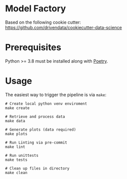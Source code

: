 # Model Factory

Based on the following cookie cutter: https://github.com/drivendata/cookiecutter-data-science

# Prerequisites

Python >= 3.8 must be installed along with [Poetry](https://python-poetry.org/).

# Usage

The easiest way to trigger the pipeline is via `make`:

```shell
# Create local python venv enviroment
make create

# Retrieve and process data
make data

# Generate plots (data required)
make plots

# Run Linting via pre-commit
make lint

# Run unittests
make tests

# Clean up files in directory
make clean
```
